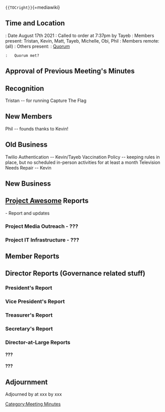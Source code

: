 `{{TOCright}}`{=mediawiki}

## Time and Location

:   Date August 17th 2021
:   Called to order at 7:37pm by Tayeb
:   Members present: Tristan, Kevin, Matt, Tayeb, Michelle, Obi, Phil
:   Members remote: (all)
:   Others present:
:   [Quorum](Quorum)

    :   Quorum met?

## Approval of Previous Meeting's Minutes

## Recognition

Tristan -- for running Capture The Flag

## New Members

Phil -- founds thanks to Kevin!

## Old Business

Twilio Authentication -- Kevin/Tayeb Vaccination Policy -- keeping rules
in place, but no scheduled in-person activities for at least a month
Television Needs Repair -- Kevin

## New Business

## [Project Awesome](:Category:Project_Awesome) Reports

\- Report and updates

### Project Media Outreach - ???

### Project IT Infrastructure - ???

## Member Reports

## Director Reports (Governance related stuff)

### President's Report

### Vice President's Report

### Treasurer's Report

### Secretary's Report

### Director-at-Large Reports

#### ???

#### ???

## Adjournment

Adjourned by at xxx by xxx

[Category:Meeting Minutes](Category:Meeting_Minutes)
